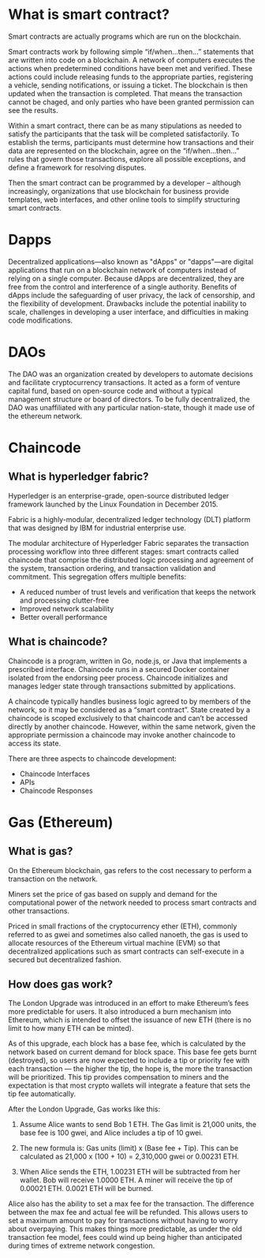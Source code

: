 # What is smart contract?
Smart contracts are actually programs which are run on the blockchain.

Smart contracts work by following simple “if/when…then…” statements that are written into code on a blockchain. A network of computers executes the actions  when predetermined conditions have been met and verified. These actions could include releasing funds to the appropriate parties, registering a vehicle, sending notifications, or issuing a ticket. The blockchain is then updated when the transaction is completed. That means the transaction cannot be chaged, and only parties who have been granted permission can see the results.

Within a smart contract, there can be as many stipulations as needed to satisfy the participants that the task will be completed satisfactorily. To establish the terms, participants must determine how transactions and their data are represented on the blockchain, agree on the “if/when...then…” rules that govern those transactions, explore all possible exceptions, and define a framework for resolving disputes.

Then the smart contract can be programmed by a developer – although increasingly, organizations that use blockchain for business provide templates, web interfaces, and other online tools to simplify structuring smart contracts.

# Dapps
Decentralized applications—also known as "dApps" or "dapps"—are digital applications that run on a blockchain network of computers instead of relying on a single computer.
Because dApps are decentralized, they are free from the control and interference of a single authority.
Benefits of dApps include the safeguarding of user privacy, the lack of censorship, and the flexibility of development.
Drawbacks include the potential inability to scale, challenges in developing a user interface, and difficulties in making code modifications.

# DAOs
The DAO was an organization created by developers to automate decisions and facilitate cryptocurrency transactions. It acted as a form of venture capital fund, based on open-source code and without a typical management structure or board of directors. To be fully decentralized, the DAO was unaffiliated with any particular nation-state, though it made use of the ethereum network. 
# Chaincode
## What is hyperledger fabric?
Hyperledger is an enterprise-grade, open-source distributed ledger framework launched by the Linux Foundation in December 2015.

Fabric is a highly-modular, decentralized ledger technology (DLT) platform that was designed by IBM for industrial enterprise use.

The modular architecture of Hyperledger Fabric separates the transaction processing workflow into three different stages: smart contracts called chaincode that comprise the distributed logic processing and agreement of the system, transaction ordering, and transaction validation and commitment.
This segregation offers multiple benefits:
- A reduced number of trust levels and verification that keeps the network and processing clutter-free
- Improved network scalability
- Better overall performance
## What is chaincode?
Chaincode is a program, written in Go, node.js, or Java that implements a prescribed interface. Chaincode runs in a secured Docker container isolated from the endorsing peer process. Chaincode initializes and manages ledger state through transactions submitted by applications.

A chaincode typically handles business logic agreed to by members of the network, so it may be considered as a “smart contract”. State created by a chaincode is scoped exclusively to that chaincode and can’t be accessed directly by another chaincode. However, within the same network, given the appropriate permission a chaincode may invoke another chaincode to access its state.

There are three aspects to chaincode development:
- Chaincode Interfaces
- APIs
- Chaincode Responses
# Gas (Ethereum)
## What is gas?
On the Ethereum blockchain, gas refers to the cost necessary to perform a transaction on the network.

Miners set the price of gas based on supply and demand for the computational power of the network needed to process smart contracts and other transactions.

Priced in small fractions of the cryptocurrency ether (ETH), commonly referred to as gwei and sometimes also called nanoeth, the gas is used to allocate resources of the Ethereum virtual machine (EVM) so that decentralized applications such as smart contracts can self-execute in a secured but decentralized fashion.
## How does gas work?
The London Upgrade was introduced in an effort to make Ethereum’s fees more predictable for users. It also introduced a burn mechanism into Ethereum, which is intended to offset the issuance of new ETH (there is no limit to how many ETH can be minted).

As of this upgrade, each block has a base fee, which is calculated by the network based on current demand for block space. This base fee gets burnt (destroyed), so users are now expected to include a tip or priority fee with each transaction — the higher the tip, the hope is, the more the transaction will be prioritized. This tip provides compensation to miners and the expectation is that most crypto wallets will integrate a feature that sets the tip fee automatically.

After the London Upgrade, Gas works like this:

1.    Assume Alice wants to send Bob 1 ETH. The Gas limit is 21,000 units, the base fee is 100 gwei, and Alice includes a tip of 10 gwei.

2.    The new formula is: Gas units (limit) x (Base fee + Tip). This can be calculated as 21,000 x (100 + 10) = 2,310,000 gwei or 0.00231 ETH.

3.    When Alice sends the ETH, 1.00231 ETH will be subtracted from her wallet. Bob will receive 1.0000 ETH. A miner will receive the tip of 0.00021 ETH. 0.0021 ETH will be burned.

Alice also has the ability to set a max fee for the transaction. The difference between the max fee and actual fee will be refunded. This allows users to set a maximum amount to pay for transactions without having to worry about overpaying. This makes things more predictable, as under the old transaction fee model, fees could wind up being higher than anticipated during times of extreme network congestion.